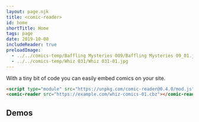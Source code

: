 ```yaml
---
layout: page.njk
title: <comic-reader>
id: home
shortTitle: Home
tags: page
date: 2019-10-08
includeReader: true
preloadImage:
  - ../../comics-temp/Baffling Mysteries 009/Baffling Mysteries 09_01.jpg
  - ../../comics-temp/Whiz 031/Whiz 031-01.jpg
---
```


With a tiny bit of code you can easily embed comics on your site.

```html
<script type="module" src="https://unpkg.com/comic-reader@0.4.0/mod.js"></script>
<comic-reader src="https://example.com/whiz-comics-01.cbz"></comic-reader>
```

## Demos

<script type="module">
  function readerSrc(urls) {
    return {
      getLength() {
        return urls.length;
      },

      async item(index) {
        return urls[index];
      }
    };
  }

  function fill(n) {
    let s = n.toString();
    return s.length === 1 ? '0' + s : s;
  }

  function load(id, c) {
    document.querySelector(id).src = readerSrc(
      Array.from({ length: 36 }, (e, i) => c(fill(i + 1)))
    );
  }

  load('#book1', n => `../../comics-temp/Baffling Mysteries 009/Baffling Mysteries 09_${n}.jpg`);
  load('#book2', n => `../../comics-temp/Whiz 031/Whiz 031-${n}.jpg`)
</script>

<div class="demos">
  <comic-reader id="book1" title="Baffling Mysteries #9"></comic-reader>
  <comic-reader id="book2" title="Whiz Comics #31"></comic-reader>
</div>